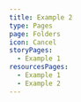 ```yaml
---
title: Example 2
type: Pages
page: Folders
icon: Cancel
storyPages:
  - Example 1
resourcesPages:
  - Example 1
  - Example 2
---
```



